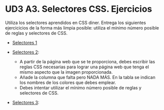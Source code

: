 # UD3 A3. Selectores CSS. Ejercicios

Utiliza los selectores aprendidos en CSS diner. Entrega los siguientes ejercicicios de la forma más limpia posible: utiliza el mínimo número posible de reglas y selectores de CSS.

* [Selectores 1](./selectores1/selectores01.html)

* [Selectores 2](./selectores2/selectores02.html):
    * A partir de la página web que se te proporciona, debes escribir las reglas CSS necesarias para lograr una página web que tenga el mismo aspecto que la imagen proporcionada. 
  * Añade la columna que falta pero NADA MÁS.
En la tabla se indican los nombres de los colores que debes emplear.
  * Debes intentar utilizar el mínimo número posible de reglas y selectores de CSS.
* [Selectores 3](./selectores3/selectores03.html):